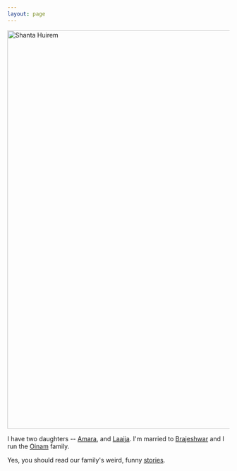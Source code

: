 ```yaml
---
layout: page
---
```


<img class="medium" width="600" height="900" src="https://cdn.oinam.com/img/oinam/shanta-2019.webp" alt="Shanta Huirem" loading="lazy">

I have two daughters -- [Amara](https://amara.site), and [Laaija](https://laaija.com/). I'm married to [Brajeshwar](https://brajeshwar.com) and I run the [Oinam](https://oinam.com) family.

Yes, you should read our family's weird, funny [stories](https://stories.oinam.com).